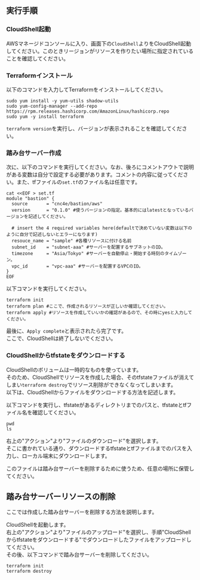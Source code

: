 ## 実行手順
### CloudShell起動
AWSマネージドコンソールに入り、画面下の`CloudShell`よりをCloudShell起動してください。このときリージョンがリソースを作りたい場所に指定されていることを確認してください。

### Terraformインストール
以下のコマンドを入力してTerraformをインストールしてください。
```
sudo yum install -y yum-utils shadow-utils
sudo yum-config-manager --add-repo https://rpm.releases.hashicorp.com/AmazonLinux/hashicorp.repo
sudo yum -y install terraform
```
`terraform version`を実行し、バージョンが表示されることを確認してください。

### 踏み台サーバー作成

次に、以下のコマンドを実行してください。なお、後ろにコメントアウトで説明がある変数は自分で設定する必要があります。コメントの内容に従ってください。また、tfファイルの`set.tf`のファイル名は任意です。
```
cat <<EOF > set.tf
module "bastion" {
  source       = "cnc4e/bastion/aws"
  version      = "0.1.0" #使うバージョンの指定。基本的にはlatestとなっているバージョンを記述してください。

  # insert the 4 required variables here(defaultで決めていない変数は以下のように自分で記述しないとエラーになります)
  resouce_name = "sample" #各種リソースに付ける名前
  subnet_id    = "subnet-aaa" #サーバーを配置するサブネットのID。
  timezone     = "Asia/Tokyo" #サーバーを自動停止・開始する時刻のタイムゾーン。
  vpc_id       = "vpc-aaa" #サーバーを配置するVPCのID。
}
EOF
```

以下コマンドを実行してください。
```
terraform init
terraform plan #ここで、作成されるリソースが正しいか確認してください。
terraform apply #リソースを作成していいかの確認があるので、その時にyesと入力してください。
```
最後に、`Apply complete`と表示されたら完了です。  
ここで、CloudShellは終了しないでください。

### CloudShellからtfstateをダウンロードする
CloudShellのボリュームは一時的なものを使っています。  
そのため、CloudShellでリソースを作成した場合、そのtfstateファイルが消えてしまい`terraform destroy`でリソース削除ができなくなってしまいます。  
以下は、CloudShellからファイルをダウンロードする方法を記述します。

以下コマンドを実行し、tfstateがあるディレクトリまでのパスと、tfstateとtfファイル名を確認してください。
```
pwd
ls
```

右上の"アクション"より"ファイルのダウンロード"を選択します。  
そこに書かれている通り、ダウンロードするtfstateとtfファイルまでのパスを入力し、ローカル端末にダウンロードします。  

このファイルは踏み台サーバーを削除するために使うため、任意の場所に保管してください。

## 踏み台サーバーリソースの削除
ここでは作成した踏み台サーバーを削除する方法を説明します。  

CloudShellを起動します。  
右上の"アクション"より"ファイルのアップロード"を選択し、手順"CloudShellからtfstateをダウンロードする"でダウンロードしたファイルをアップロードしてください。  
その後、以下コマンドで踏み台サーバーを削除してください。
```
terraform init
terraform destroy
```